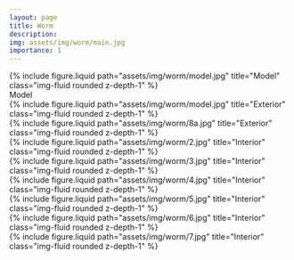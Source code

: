 ```yaml
---
layout: page
title: Worm
description:
img: assets/img/worm/main.jpg
importance: 1
---
```


<div class="row">
    <div class="col-sm mt-3 mt-md-0">
        {% include figure.liquid path="assets/img/worm/model.jpg" title="Model" class="img-fluid rounded z-depth-1" %}
    </div>
</div>
<div class="caption">
    Model
</div>

<div class="row">
    <div class="col-sm mt-3 mt-md-0">
        {% include figure.liquid path="assets/img/worm/model.jpg" title="Exterior" class="img-fluid rounded z-depth-1" %}
    </div>
    <div class="col-sm mt-3 mt-md-0">
        {% include figure.liquid path="assets/img/worm/8a.jpg" title="Exterior" class="img-fluid rounded z-depth-1" %}
    </div>
</div>

<div class="row">
    <div class="col-sm mt-3 mt-md-0">
        {% include figure.liquid path="assets/img/worm/2.jpg" title="Interior" class="img-fluid rounded z-depth-1" %}
    </div>
    <div class="col-sm mt-3 mt-md-0">
        {% include figure.liquid path="assets/img/worm/3.jpg" title="Interior" class="img-fluid rounded z-depth-1" %}
    </div>
</div>

<div class="row">
    <div class="col-sm mt-3 mt-md-0">
        {% include figure.liquid path="assets/img/worm/4.jpg" title="Interior" class="img-fluid rounded z-depth-1" %}
    </div>
    <div class="col-sm mt-3 mt-md-0">
        {% include figure.liquid path="assets/img/worm/5.jpg" title="Interior" class="img-fluid rounded z-depth-1" %}
    </div>
</div>

<div class="row">
    <div class="col-sm mt-3 mt-md-0">
        {% include figure.liquid path="assets/img/worm/6.jpg" title="Interior" class="img-fluid rounded z-depth-1" %}
    </div>
    <div class="col-sm mt-3 mt-md-0">
        {% include figure.liquid path="assets/img/worm/7.jpg" title="Interior" class="img-fluid rounded z-depth-1" %}
    </div>
</div>
